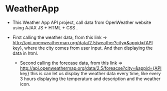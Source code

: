 # WeatherApp
- This Weather App API project, call data from OpenWeather website using AJAX JS + HTML + CSS .

  
- First calling the weather data, from this link =>  http://api.openweathermap.org/data/2.5/weather?city=&appid={API key}, where the city comes from user input.
  And then displaying the data in html.

  - Second calling the forecase data, from this link => http://api.openweathermap.org/data/2.5/foreacse?city=&appid={API key}
    this is can let us display the weather data every time, like every 3 hours displaying the temperature and description and the weather icon.
    
